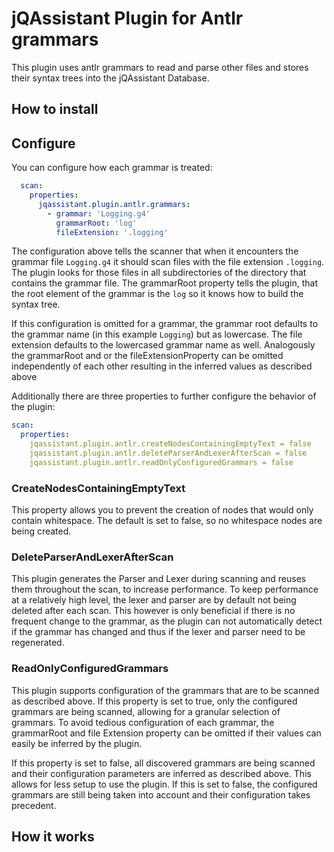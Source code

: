 # jQAssistant Plugin for Antlr grammars

This plugin uses antlr grammars to read and parse other files and stores their syntax trees into the jQAssistant Database.

## How to install

## Configure
You can configure how each grammar is treated:

```yaml
  scan:
    properties:
      jqassistant.plugin.antlr.grammars:
        - grammar: 'Logging.g4'
          grammarRoot: 'log'
          fileExtension: '.logging'
```

The configuration above tells the scanner that when it encounters the grammar file `Logging.g4` it should scan files with the file extension `.logging`. The plugin looks for those files in all subdirectories of the directory that contains the grammar file. The grammarRoot property tells the plugin, that the root element of the grammar is the `log` so it knows how to build the syntax tree.

If this configuration is omitted for a grammar, the grammar root defaults to the grammar name (in this example `Logging`) but as lowercase. The file extension defaults to the lowercased grammar name as well.
Analogously the grammarRoot and or the fileExtensionProperty can be omitted independently of each other resulting in the inferred values as described above

Additionally there are three properties to further configure the behavior of the plugin:

````yaml
scan:
  properties:
    jqassistant.plugin.antlr.createNodesContainingEmptyText = false
    jqassistant.plugin.antlr.deleteParserAndLexerAfterScan = false
    jqassistant.plugin.antlr.readOnlyConfiguredGrammars = false
````

### CreateNodesContainingEmptyText
This property allows you to prevent the creation of nodes that would only contain whitespace. The default is set to false, so no whitespace nodes are being created.

### DeleteParserAndLexerAfterScan
This plugin generates the Parser and Lexer during scanning and reuses them throughout the scan, to increase performance. To keep performance at a relatively high level, the lexer and parser are by default not being deleted after each scan. This however is only beneficial if there is no frequent change to the grammar, as the plugin can not automatically detect if the grammar has changed and thus if the lexer and parser need to be regenerated.

### ReadOnlyConfiguredGrammars
This plugin supports configuration of the grammars that are to be scanned as described above. 
If this property is set to true, only the configured grammars are being scanned, allowing for a granular selection of grammars. To avoid tedious configuration of each grammar, the grammarRoot and file Extension property can be omitted if their values can easily be inferred by the plugin.

If this property is set to false, all discovered grammars are being scanned and their configuration parameters are inferred as described above. This allows for less setup to use the plugin. If this is set to false, the configured grammars are still being taken into account and their configuration takes precedent.

## How it works
